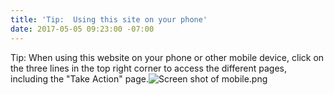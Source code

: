 ```yaml
---
title: 'Tip:  Using this site on your phone'
date: 2017-05-05 09:23:00 -07:00
---
```


Tip:  When using this website on your phone or other mobile device, click on the three lines in the top right corner to access the different pages, including the "Take Action" page.![Screen shot of mobile.png](/uploads/Screen%20shot%20of%20mobile.png)